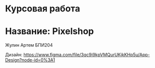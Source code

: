 # Курсовая работа

# Название: Pixelshop
Жулин Артем БПИ204

Дизайн: https://www.figma.com/file/3qc9i9kpVMQurUKjkKHp5u/App-Design?node-id=0%3A1
